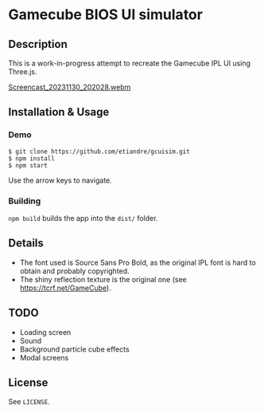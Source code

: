# Gamecube BIOS UI simulator
## Description
This is a work-in-progress attempt to recreate the Gamecube IPL UI using Three.js.

[Screencast_20231130_202028.webm](https://github.com/etiandre/gcuisim/assets/229481/8bcbbea4-0b42-4aec-a684-1ee43eb1b9a4)

## Installation & Usage
### Demo
```
$ git clone https://github.com/etiandre/gcuisim.git
$ npm install
$ npm start
```

Use the arrow keys to navigate.
### Building
`npm build` builds the app into the `dist/` folder.

## Details
 - The font used is Source Sans Pro Bold, as the original IPL font is hard to obtain and probably copyrighted.
 - The shiny reflection texture is the original one (see https://tcrf.net/GameCube).

## TODO
 - Loading screen
 - Sound
 - Background particle cube effects
 - Modal screens

 ## License
 See `LICENSE`.
 
